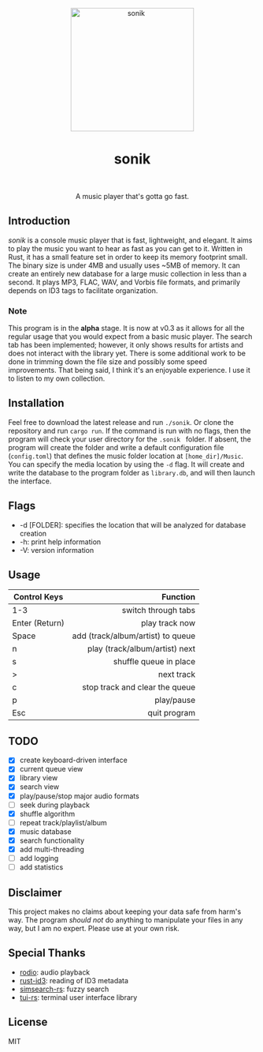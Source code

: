 <p align="center">
    <img alt="sonik" title="sonik" src="https://i.imgur.com/B6vYKJz.png"
    width="250">
</p>
<h1 align="center">sonik</h1><br>
<p align="center">
A music player that's gotta go fast.
</p>

## Introduction
_sonik_ is a console music player that is fast, lightweight, and elegant. It aims to play the music you want to hear as fast as you can get to it. Written in Rust, it has a small feature set in order to keep its memory footprint small. The binary size is under 4MB and usually uses ~5MB of memory. It can create an entirely new database for a large music collection in less than a second. It plays MP3, FLAC, WAV, and Vorbis file formats, and primarily depends on ID3 tags to facilitate organization.

### Note
This program is in the **alpha** stage. It is now at v0.3 as it allows for all the regular usage that you would expect from a basic music player. The search tab has been implemented; however, it only shows results for artists and does not interact with the library yet. There is some additional work to be done in trimming down the file size and possibly some speed improvements. That being said, I think it's an enjoyable experience. I use it to listen to my own collection.

## Installation
Feel free to download the latest release and run `./sonik`. Or clone the repository and run `cargo
run`. If the command is run with no flags, then the program will check your user directory for the `.sonik
` folder. If absent, the program will create the folder and write a default
configuration file (`config.toml`) that defines the music folder location at
`[home_dir]/Music`. You can specify the media location by using the `-d` flag.  It will create and write the database to the program folder as `library.db`, and will then launch the interface.

## Flags
- -d [FOLDER]: specifies the location that will be analyzed for database
    creation
- -h: print help information
- -V: version information

## Usage
| Control Keys  | Function                          |
| ------------- |----------------------------------:|
| 1-3           | switch through tabs               |
| Enter (Return)| play track now                    |
| Space         | add (track/album/artist) to queue |
| n             | play (track/album/artist) next    |
| s             | shuffle queue in place            |
| >             | next track                        |
| c             | stop track and clear the queue    |
| p             | play/pause                        |
| Esc           | quit program                      |

## TODO
- [x] create keyboard-driven interface
- [x] current queue view
- [x] library view
- [x] search view
- [x] play/pause/stop major audio formats
- [ ] seek during playback
- [x] shuffle algorithm
- [ ] repeat track/playlist/album
- [x] music database
- [x] search functionality
- [x] add multi-threading
- [ ] add logging
- [ ] add statistics

## Disclaimer
This project makes no claims about keeping your data safe from harm's way. The
program _should not_ do anything to manipulate your files in any way, but I am
no expert. Please use at your own risk.

## Special Thanks
- [rodio](https://github.com/tomaka/rodio): audio playback
- [rust-id3](https://github.com/jameshurst/rust-id3): reading of ID3 metadata
- [simsearch-rs](https://github.com/andylokandy/simsearch-rs): fuzzy search
- [tui-rs](https://github.com/fdehau/tui-rs): terminal user interface library

## License
MIT
